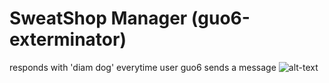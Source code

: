 # SweatShop Manager (guo6-exterminator)
responds with 'diam dog' everytime user guo6 sends a message
![alt-text](https://cdn.discordapp.com/attachments/478243358603739136/491174962112233472/Screen_Shot_2018-09-17_at_11.13.30.png)


